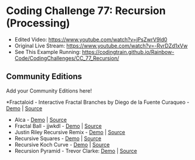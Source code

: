# Coding Challenge 77: Recursion (Processing)
* Edited Video: https://www.youtube.com/watch?v=jPsZwrV9ld0
* Original Live Stream: https://www.youtube.com/watch?v=-RvrDZd1xVw
* See This Example Running: https://codingtrain.github.io/Rainbow-Code/CodingChallenges/CC_77_Recursion/


## Community Editions
Add your Community Editions here!

*Fractaloid - Interactive Fractal Branches by Diego de la Fuente Curaqueo - [Demo](https://www.openprocessing.org/sketch/457282) | [Source](github.com/diegodelaefe/Fractaloid)
* Alca - [Demo](https://codepen.io/Alca/full/pWaZaX/) | [Source](https://codepen.io/Alca/pen/pWaZaX/right)
* Fractal Ball - jjwkdl - [Demo](https://jjwkdl.github.io/wordpress-content/javascript/fractal-ball/) | [Source](https://github.com/jjwkdl/wordpress-content/tree/master/javascript/fractal-ball)
* Justin Riley Recursive Remix - [Demo](https://recursion.glitch.me/) | [Source](https://glitch.com/edit/#!/recursion)
* Recursive Squares - [Demo](https://codepen.io/DonKarlssonSan/full/PJQvKG) | [Source](https://codepen.io/DonKarlssonSan/pen/PJQvKG)
* Recursive Koch Curve - [Demo](https://codepen.io/DonKarlssonSan/full/yzjywa) | [Source](https://codepen.io/DonKarlssonSan/pen/yzjywa)
* Recursion Pyramid - Trevor Clarke: [Demo](https://trevorc.ca/recursionPyramid/) | [Source](https://github.com/Tr3v0rC/recursionPyramid)
